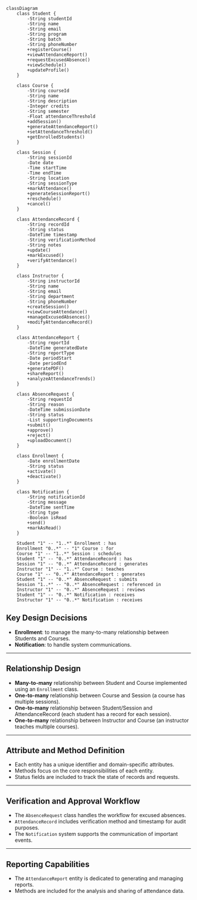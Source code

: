 ```mermaid
classDiagram
    class Student {
        -String studentId
        -String name
        -String email
        -String program
        -String batch
        -String phoneNumber
        +registerCourse()
        +viewAttendanceReport()
        +requestExcusedAbsence()
        +viewSchedule()
        +updateProfile()
    }
    
    class Course {
        -String courseId
        -String name
        -String description
        -Integer credits
        -String semester
        -Float attendanceThreshold
        +addSession()
        +generateAttendanceReport()
        +setAttendanceThreshold()
        +getEnrolledStudents()
    }
    
    class Session {
        -String sessionId
        -Date date
        -Time startTime
        -Time endTime
        -String location
        -String sessionType
        +markAttendance()
        +generateSessionReport()
        +reschedule()
        +cancel()
    }
    
    class AttendanceRecord {
        -String recordId
        -String status
        -DateTime timestamp
        -String verificationMethod
        -String notes
        +update()
        +markExcused()
        +verifyAttendance()
    }
    
    class Instructor {
        -String instructorId
        -String name
        -String email
        -String department
        -String phoneNumber
        +createSession()
        +viewCourseAttendance()
        +manageExcusedAbsences()
        +modifyAttendanceRecord()
    }
    
    class AttendanceReport {
        -String reportId
        -DateTime generatedDate
        -String reportType
        -Date periodStart
        -Date periodEnd
        +generatePDF()
        +shareReport()
        +analyzeAttendanceTrends()
    }
    
    class AbsenceRequest {
        -String requestId
        -String reason
        -DateTime submissionDate
        -String status
        -List supportingDocuments
        +submit()
        +approve()
        +reject()
        +uploadDocument()
    }
    
    class Enrollment {
        -Date enrollmentDate
        -String status
        +activate()
        +deactivate()
    }
    
    class Notification {
        -String notificationId
        -String message
        -DateTime sentTime
        -String type
        -Boolean isRead
        +send()
        +markAsRead()
    }
    
    Student "1" -- "1..*" Enrollment : has
    Enrollment "0..*" -- "1" Course : for
    Course "1" -- "1..*" Session : schedules
    Student "1" -- "0..*" AttendanceRecord : has
    Session "1" -- "0..*" AttendanceRecord : generates
    Instructor "1" -- "1..*" Course : teaches
    Course "1" -- "0..*" AttendanceReport : generates
    Student "1" -- "0..*" AbsenceRequest : submits
    Session "1..*" -- "0..*" AbsenceRequest : referenced in
    Instructor "1" -- "0..*" AbsenceRequest : reviews
    Student "1" -- "0..*" Notification : receives
    Instructor "1" -- "0..*" Notification : receives
```

## Key Design Decisions
- **Enrollment**: to manage the many-to-many relationship between Students and Courses.
- **Notification**: to handle system communications.

---

## Relationship Design

- **Many-to-many** relationship between Student and Course implemented using an `Enrollment` class.
- **One-to-many** relationship between Course and Session (a course has multiple sessions).
- **One-to-many** relationship between Student/Session and AttendanceRecord (each student has a record for each session).
- **One-to-many** relationship between Instructor and Course (an instructor teaches multiple courses).

---

## Attribute and Method Definition

- Each entity has a unique identifier and domain-specific attributes.
- Methods focus on the core responsibilities of each entity.
- Status fields are included to track the state of records and requests.

---

## Verification and Approval Workflow

- The `AbsenceRequest` class handles the workflow for excused absences.
- `AttendanceRecord` includes verification method and timestamp for audit purposes.
- The `Notification` system supports the communication of important events.

---

## Reporting Capabilities

- The `AttendanceReport` entity is dedicated to generating and managing reports.
- Methods are included for the analysis and sharing of attendance data.
